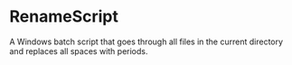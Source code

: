 # RenameScript

A Windows batch script that goes through all files in the current directory and replaces all spaces with periods.
